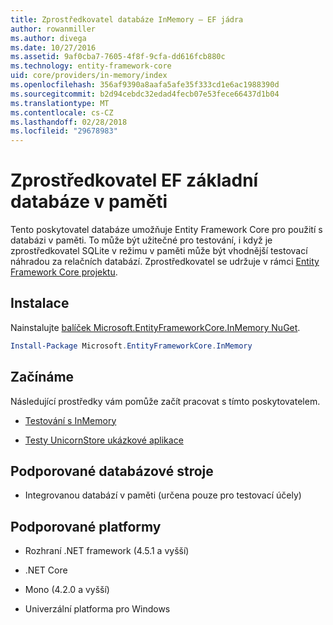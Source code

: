 ```yaml
---
title: Zprostředkovatel databáze InMemory – EF jádra
author: rowanmiller
ms.author: divega
ms.date: 10/27/2016
ms.assetid: 9af0cba7-7605-4f8f-9cfa-dd616fcb880c
ms.technology: entity-framework-core
uid: core/providers/in-memory/index
ms.openlocfilehash: 356af9390a8aafa5afe35f333cd1e6ac1988390d
ms.sourcegitcommit: b2d94cebdc32edad4fecb07e53fece66437d1b04
ms.translationtype: MT
ms.contentlocale: cs-CZ
ms.lasthandoff: 02/28/2018
ms.locfileid: "29678983"
---
```

# <a name="ef-core-in-memory-database-provider"></a>Zprostředkovatel EF základní databáze v paměti

Tento poskytovatel databáze umožňuje Entity Framework Core pro použití s databázi v paměti. To může být užitečné pro testování, i když je zprostředkovatel SQLite v režimu v paměti může být vhodnější testovací náhradou za relačních databází. Zprostředkovatel se udržuje v rámci [Entity Framework Core projektu](https://github.com/aspnet/EntityFrameworkCore).

## <a name="install"></a>Instalace

Nainstalujte [balíček Microsoft.EntityFrameworkCore.InMemory NuGet](https://www.nuget.org/packages/Microsoft.EntityFrameworkCore.InMemory/).

``` powershell
Install-Package Microsoft.EntityFrameworkCore.InMemory
```

## <a name="get-started"></a>Začínáme

Následující prostředky vám pomůže začít pracovat s tímto poskytovatelem.
* [Testování s InMemory](../../miscellaneous/testing/in-memory.md)

* [Testy UnicornStore ukázkové aplikace](https://github.com/rowanmiller/UnicornStore/blob/master/UnicornStore/src/UnicornStore.Tests/Controllers/ShippingControllerTests.cs)

## <a name="supported-database-engines"></a>Podporované databázové stroje

* Integrovanou databází v paměti (určena pouze pro testovací účely)

## <a name="supported-platforms"></a>Podporované platformy

* Rozhraní .NET framework (4.5.1 a vyšší)

* .NET Core

* Mono (4.2.0 a vyšší)

* Univerzální platforma pro Windows
